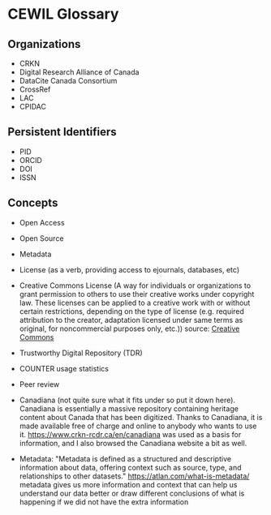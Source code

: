 # CEWIL Glossary


## Organizations

- CRKN
- Digital Research Alliance of Canada
- DataCite Canada Consortium
- CrossRef
- LAC
- CPIDAC

## Persistent Identifiers

- PID
- ORCID
- DOI
- ISSN

## Concepts

- Open Access
- Open Source
- Metadata
- License (as a verb, providing access to ejournals, databases, etc)
- Creative Commons License (A way for individuals or organizations to grant permission to others to use their creative works under copyright law. These licenses can be applied to a creative work with or without certain restrictions, depending on the type of license (e.g. required attribution to the creator, adaptation licensed under same terms as original, for noncommercial purposes only, etc.)) source: [Creative Commons](https://creativecommons.org/share-your-work/cclicenses/)
- Trustworthy Digital Repository (TDR)
- COUNTER usage statistics
- Peer review

- Canadiana (not quite sure what it fits under so put it down here). Canadiana is essentially a massive repository containing heritage content about Canada that has been digitized. Thanks to Canadiana, it is made available free of charge and online to anybody who wants to use it. https://www.crkn-rcdr.ca/en/canadiana was used as a basis for information, and I also browsed the Canadiana website a bit as well.

- Metadata: "Metadata is defined as a structured and descriptive information about data, offering context such as source, type, and relationships to other datasets." https://atlan.com/what-is-metadata/
metadata gives us more information and context that can help us understand our data better or draw different conclusions of what is happening if we did not have the extra information